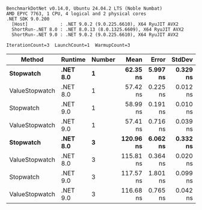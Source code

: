 ```

BenchmarkDotNet v0.14.0, Ubuntu 24.04.2 LTS (Noble Numbat)
AMD EPYC 7763, 1 CPU, 4 logical and 2 physical cores
.NET SDK 9.0.200
  [Host]            : .NET 9.0.2 (9.0.225.6610), X64 RyuJIT AVX2
  ShortRun-.NET 8.0 : .NET 8.0.13 (8.0.1325.6609), X64 RyuJIT AVX2
  ShortRun-.NET 9.0 : .NET 9.0.2 (9.0.225.6610), X64 RyuJIT AVX2

IterationCount=3  LaunchCount=1  WarmupCount=3  

```
| Method         | Runtime  | Number | Mean      | Error    | StdDev   | Min       | Max       | Gen0   | Allocated |
|--------------- |--------- |------- |----------:|---------:|---------:|----------:|----------:|-------:|----------:|
| **Stopwatch**      | **.NET 8.0** | **1**      |  **62.35 ns** | **5.997 ns** | **0.329 ns** |  **62.03 ns** |  **62.69 ns** | **0.0024** |      **40 B** |
| ValueStopwatch | .NET 8.0 | 1      |  57.42 ns | 0.225 ns | 0.012 ns |  57.41 ns |  57.44 ns |      - |         - |
| Stopwatch      | .NET 9.0 | 1      |  58.99 ns | 0.191 ns | 0.010 ns |  58.98 ns |  59.00 ns |      - |         - |
| ValueStopwatch | .NET 9.0 | 1      |  57.41 ns | 0.716 ns | 0.039 ns |  57.39 ns |  57.46 ns |      - |         - |
| **Stopwatch**      | **.NET 8.0** | **3**      | **120.96 ns** | **6.062 ns** | **0.332 ns** | **120.59 ns** | **121.22 ns** | **0.0024** |      **40 B** |
| ValueStopwatch | .NET 8.0 | 3      | 115.81 ns | 0.364 ns | 0.020 ns | 115.79 ns | 115.83 ns |      - |         - |
| Stopwatch      | .NET 9.0 | 3      | 117.57 ns | 1.801 ns | 0.099 ns | 117.51 ns | 117.69 ns |      - |         - |
| ValueStopwatch | .NET 9.0 | 3      | 116.68 ns | 0.765 ns | 0.042 ns | 116.65 ns | 116.72 ns |      - |         - |
